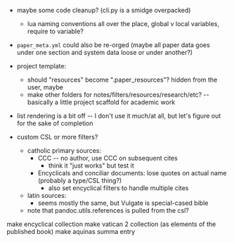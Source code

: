 * maybe some code cleanup? (cli.py is a smidge overpacked)
    - lua naming conventions all over the place, global v local variables, require to variable?
* `paper_meta.yml` could also be re-orged (maybe all paper data goes under one section and system data loose or under another?)
* project template:
    - should "resources" become ".paper_resources"? hidden from the user, maybe
    - make other folders for notes/filters/resources/research/etc? -- basically a little project scaffold for academic work
* list rendering is a bit off -- I don't use it much/at all, but let's figure out for the sake of completion

* custom CSL or more filters? 
    - catholic primary sources:
        - CCC -- no author, use CCC on subsequent cites
            - think it "just works" but test it
        - Encyclicals and conciliar documents: lose quotes on actual name (probably a type/CSL thing?)
            - also set encyclical filters to handle multiple cites
    - latin sources:
        - seems mostly the same, but Vulgate is special-cased bible
    
    * note that pandoc.utils.references is pulled from the csl?


make encyclical collection
make vatican 2 collection (as elements of the published book)
make aquinas summa entry
